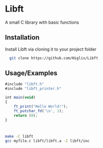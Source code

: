 
# Libft

A small C library with basic functions


## Installation

Install Libft via cloning it to your project folder

```bash
  git clone https://github.com/Higlix/Libft
```
    
## Usage/Examples

```javascript
#include "libft.h"
#include "libft_printer.h"

int main(void)
{
    ft_print("Hello World!");
    ft_putchar_fd('\n', 1);
    return (0);
}

```
#
```bash
make -C libft
gcc myfile.c libft/libft.a -I libft/inc
```
